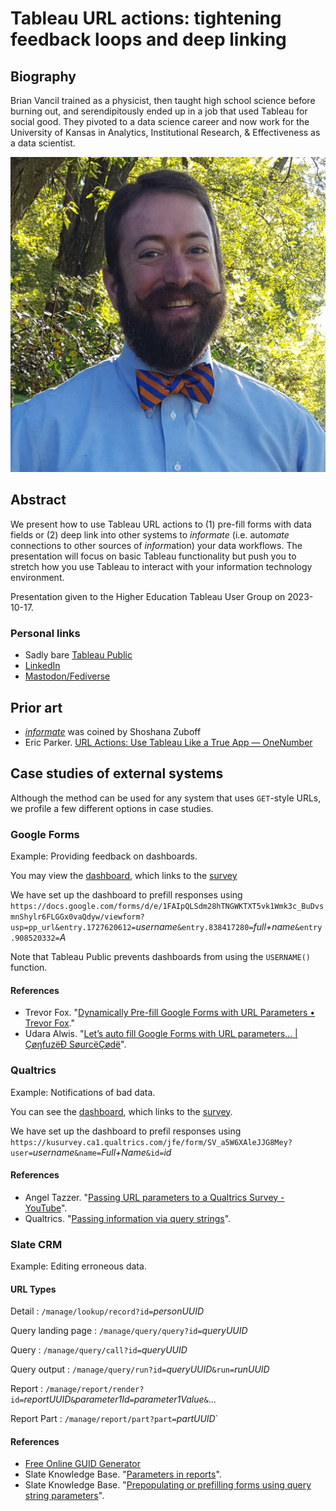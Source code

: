 # Tableau URL actions: tightening feedback loops and deep linking

## Biography

Brian Vancil trained as a physicist, then taught high school science before burning out, and serendipitously ended up in a job that used Tableau for social good. They pivoted to a data science career and now work for the University of Kansas in Analytics, Institutional Research, & Effectiveness as a data scientist.

![headshot of male-presenting person with a cheesy smile, curly moustache, and a bowtie](presentation/images/headshot_Brian-Vancil.jpg)

## Abstract

We present how to use Tableau URL actions to (1) pre-fill forms with data fields or (2) deep link into other systems to *informate* (i.e. auto*mate* connections to other sources of *inform*ation) your data workflows. The presentation will focus on basic Tableau functionality but push you to stretch how you use Tableau to interact with your information technology environment.

Presentation given to the Higher Education Tableau User Group on 2023-10-17.

### Personal links

- Sadly bare [Tableau Public](https://public.tableau.com/app/profile/brian.vancil)
- [LinkedIn](https://www.linkedin.com/in/brianvancil/)
- [Mastodon/Fediverse](https://fosstodon.org/@bvancil)

## Prior art

- [*informate*](https://en.wikipedia.org/wiki/Informating) was coined by Shoshana Zuboff
- Eric Parker. [URL Actions: Use Tableau Like a True App — OneNumber](https://onenumber.biz/blog-1/2019/4/17/url-actions-use-tableau-like-a-true-app)

## Case studies of external systems

Although the method can be used for any system that uses `GET`-style URLs, we profile a few different options in case studies.

### Google Forms

Example: Providing feedback on dashboards.

You may view the [dashboard](https://public.tableau.com/app/profile/brian.vancil/viz/WorldIndicators-FeedbackTest/A), which links to the [survey](https://docs.google.com/forms/d/e/1FAIpQLSdm28hTNGWKTXT5vk1Wmk3c_BuDvsmnShylr6FLGGx0vaQdyw/viewform?usp=pp_url&entry.1727620612=username&entry.838417280=full+name&entry.908520332=A)

We have set up the dashboard to prefill responses using `https://docs.google.com/forms/d/e/1FAIpQLSdm28hTNGWKTXT5vk1Wmk3c_BuDvsmnShylr6FLGGx0vaQdyw/viewform?usp=pp_url&entry.1727620612=`*username*`&entry.838417280=`*full+name*`&entry.908520332=`*A*

Note that Tableau Public prevents dashboards from using the `USERNAME()` function.

#### References

- Trevor Fox. "[Dynamically Pre-fill Google Forms with URL Parameters • Trevor Fox](https://trevorfox.com/2015/06/dynamically-pre-fill-google-forms-with-mailchimp-merge-tags/)."
- Udara Alwis. "[Let’s auto fill Google Forms with URL parameters… | ÇøŋfuzëÐ SøurcëÇødë](https://theconfuzedsourcecode.wordpress.com/2019/11/10/lets-auto-fill-google-forms-with-url-parameters/)".

### Qualtrics

Example: Notifications of bad data.

You can see the [dashboard](https://public.tableau.com/app/profile/brian.vancil/viz/data-quality-test/Dashboard), which links to the [survey](https://kusurvey.ca1.qualtrics.com/jfe/form/SV_a5W6XAleJJG8Mey).

We have set up the dashboard to prefil responses using `https://kusurvey.ca1.qualtrics.com/jfe/form/SV_a5W6XAleJJG8Mey?user=`*username*`&name=`*Full+Name*`&id=`*id*

#### References

- Angel Tazzer. "[Passing URL parameters to a Qualtrics Survey - YouTube](https://www.youtube.com/watch?v=xHG6KJJwJ6w)".
- Qualtrics. "[Passing information via query strings](https://www.qualtrics.com/support/survey-platform/survey-module/survey-flow/standard-elements/passing-information-through-query-strings/)".

### Slate CRM

Example: Editing erroneous data.

#### URL Types

Detail
: `/manage/lookup/record?id=`*personUUID*

Query landing page
: `/manage/query/query?id=`*queryUUID*

Query
: `/manage/query/call?id=`*queryUUID*

Query output
: `/manage/query/run?id=`*queryUUID*`&run=`*runUUID*

Report
: `/manage/report/render?id=`*reportUUID*`&`*parameter1Id*`=`*parameter1Value*`&`...

Report Part
: `/manage/report/part?part=`*partUUID*`

#### References

- [Free Online GUID Generator](https://guidgenerator.com/)
- Slate Knowledge Base. "[Parameters in reports](https://knowledge.technolutions.com/hc/en-us/articles/360033359491-Parameters-in-Reports#using-parameters-in-reports-0-0)".
- Slate Knowledge Base. "[Prepopulating or prefilling forms using query string parameters](https://knowledge.technolutions.com/hc/en-us/articles/360032795252-Prepopulating-or-Prefilling-Forms-Using-Query-String-Parameters)".
